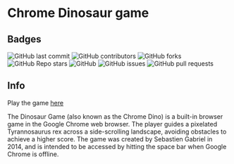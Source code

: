 # Chrome Dinosaur game

## Badges

<p>
<img alt="GitHub last commit" src="https://img.shields.io/github/last-commit/3kh0/dinosaur-game?color=red&label=Lastest%20commit&logo=github">
<img alt="GitHub contributors" src="https://img.shields.io/github/contributors/3kh0/dinosaur-game?color=purple&label=Contributors&logo=github">
<img alt="GitHub forks" src="https://img.shields.io/github/forks/3kh0/dinosaur-game?label=Forks&logo=github">
<img alt="GitHub Repo stars" src="https://img.shields.io/github/stars/3kh0/dinosaur-game?color=yellow&label=Stars&logo=github">
<img alt="GitHub" src="https://img.shields.io/github/license/3kh0/dinosaur-game?label=License&logo=github">
<img alt="GitHub issues" src="https://img.shields.io/github/issues/3kh0/dinosaur-game?label=Issues&logo=github">
<img alt="GitHub pull requests" src="https://img.shields.io/github/issues-pr/3kh0/dinosaur-game?color=yellow&label=Pull%20Requests&logo=github">
  </p>
  
## Info
Play the game [here](https://3kh0.github.io/dinosaur-game/)

The Dinosaur Game (also known as the Chrome Dino) is a built-in browser game in the Google Chrome web browser. The player guides a pixelated Tyrannosaurus rex across a side-scrolling landscape, avoiding obstacles to achieve a higher score. The game was created by Sebastien Gabriel in 2014, and is intended to be accessed by hitting the space bar when Google Chrome is offline.
